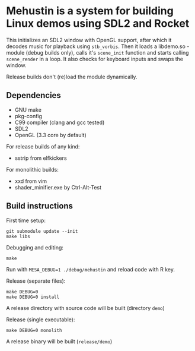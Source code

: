 # Mehustin is a system for building Linux demos using SDL2 and Rocket

This initializes an SDL2 window with OpenGL support, after which it
decodes music for playback using `stb_vorbis`.
Then it loads a libdemo.so -module (debug builds only), calls it's `scene_init`
function and starts calling `scene_render` in a loop. It also checks for
keyboard inputs and swaps the window.

Release builds don't (re)load the module dynamically.

## Dependencies

- GNU make
- pkg-config
- C99 compiler (clang and gcc tested)
- SDL2
- OpenGL (3.3 core by default)

For release builds of any kind:
- sstrip from elfkickers

For monolithic builds:
- xxd from vim
- shader_minifier.exe by Ctrl-Alt-Test

## Build instructions

First time setup:
```
git submodule update --init
make libs
```

Debugging and editing:
```
make
```
Run with `MESA_DEBUG=1 ./debug/mehustin` and reload code with R key.

Release (separate files):
```
make DEBUG=0
make DEBUG=0 install
```
A release directory with source code will be built (directory `demo`)

Release (single executable):
```
make DEBUG=0 monolith
```
A release binary will be built (`release/demo`)
